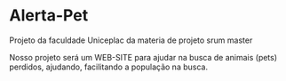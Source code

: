 # Alerta-Pet
Projeto da faculdade Uniceplac da materia de projeto srum master 

Nosso projeto será um WEB-SITE para ajudar na busca de animais (pets) perdidos, ajudando, facilitando a população na busca.

